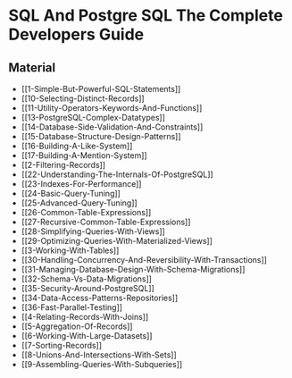 # SQL And Postgre SQL The Complete Developers Guide

## Material

- [[1-Simple-But-Powerful-SQL-Statements]]
- [[10-Selecting-Distinct-Records]]
- [[11-Utility-Operators-Keywords-And-Functions]]
- [[13-PostgreSQL-Complex-Datatypes]]
- [[14-Database-Side-Validation-And-Constraints]]
- [[15-Database-Structure-Design-Patterns]]
- [[16-Building-A-Like-System]]
- [[17-Building-A-Mention-System]]
- [[2-Filtering-Records]]
- [[22-Understanding-The-Internals-Of-PostgreSQL]]
- [[23-Indexes-For-Performance]]
- [[24-Basic-Query-Tuning]]
- [[25-Advanced-Query-Tuning]]
- [[26-Common-Table-Expressions]]
- [[27-Recursive-Common-Table-Expressions]]
- [[28-Simplifying-Queries-With-Views]]
- [[29-Optimizing-Queries-With-Materialized-Views]]
- [[3-Working-With-Tables]]
- [[30-Handling-Concurrency-And-Reversibility-With-Transactions]]
- [[31-Managing-Database-Design-With-Schema-Migrations]]
- [[32-Schema-Vs-Data-Migrations]]
- [[35-Security-Around-PostgreSQL]]
- [[34-Data-Access-Patterns-Repositories]]
- [[36-Fast-Parallel-Testing]]
- [[4-Relating-Records-With-Joins]]
- [[5-Aggregation-Of-Records]]
- [[6-Working-With-Large-Datasets]]
- [[7-Sorting-Records]]
- [[8-Unions-And-Intersections-With-Sets]]
- [[9-Assembling-Queries-With-Subqueries]]
